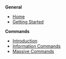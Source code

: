 **General**

* [Home](https://github.com/Falcion/Stagnum/wiki)
* [Getting Started](https://github.com/Falcion/Stagnum/wiki/Getting-Started)

**Commands**

* [Introduction](https://github.com/Falcion/Stagnum/wiki/Commands)
* [Information Commands](https://github.com/Falcion/Stagnum/wiki/Information-Commands)
* [Massive Commands](https://github.com/Falcion/Stagnum/wiki/Massive-Commands)